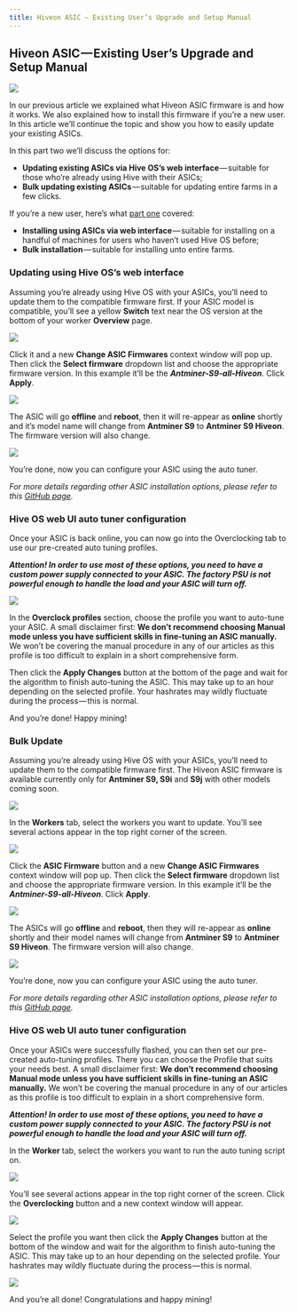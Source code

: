```yaml
---
title: Hiveon ASIC — Existing User’s Upgrade and Setup Manual
---
```


## Hiveon ASIC — Existing User’s Upgrade and Setup Manual
<img
  src="https://github.com/minershive/hiveon-kb/raw/master/images/hiveon_asic_old/header.jpeg?sanitize=true" data-canonical-src="https://github.com/minershive/hiveon-kb/raw/master/images/hiveon_asic_old/header.jpeg"
  />

In our previous article we explained what Hiveon ASIC firmware is and how it works. We also explained how to install this firmware if you’re a new user. In this article we’ll continue the topic and show you how to easily update your existing ASICs.

In this part two we’ll discuss the options for:

* __Updating existing ASICs via Hive OS’s web interface__ — suitable for those who’re already using Hive with their ASICs;
* __Bulk updating existing ASICs__ — suitable for updating entire farms in a few clicks.

If you’re a new user, here’s what [part one](/hiveon_asic/hiveon_asic_new.md) covered:

* __Installing using ASICs via web interface__ — suitable for installing on a handful of machines for users who haven’t used Hive OS before;
* __Bulk installation__ — suitable for installing unto entire farms.

### Updating using Hive OS’s web interface
Assuming you’re already using Hive OS with your ASICs, you’ll need to update them to the compatible firmware first. If your ASIC model is compatible, you’ll see a yellow **Switch** text near the OS version at the bottom of your worker **Overview** page.

<img
  src="https://github.com/minershive/hiveon-kb/raw/master/images/hiveon_asic_old/switch.png?sanitize=true" data-canonical-src="https://github.com/minershive/hiveon-kb/raw/master/images/hiveon_asic_old/switch.png"
  />

Click it and a new **Change ASIC Firmwares** context window will pop up. Then click the **Select firmware** dropdown list and choose the appropriate firmware version. In this example it’ll be the _**Antminer-S9-all-Hiveon**_. Click **Apply**.

<img
  src="https://github.com/minershive/hiveon-kb/raw/master/images/hiveon_asic_old/hiveos_firmware.png?sanitize=true" data-canonical-src="https://github.com/minershive/hiveon-kb/raw/master/images/hiveon_asic_old/hiveos_firmware.png"
  />

The ASIC will go **offline** and **reboot**, then it will re-appear as **online** shortly and it’s model name will change from **Antminer S9** to **Antminer S9 Hiveon**. The firmware version will also change.

<img
  src="https://github.com/minershive/hiveon-kb/raw/master/images/hiveon_asic_old/hiveon_asic.jpeg?sanitize=true" data-canonical-src="https://github.com/minershive/hiveon-kb/raw/master/images/hiveon_asic_old/hiveon_asic.jpeg"
  />

You’re done, now you can configure your ASIC using the auto tuner.

_For more details regarding other ASIC installation options, please refer to this [GitHub page](https://github.com/minershive/hiveos-asic)._

### Hive OS web UI auto tuner configuration
Once your ASIC is back online, you can now go into the Overclocking tab to use our pre-created auto tuning profiles.

_**Attention! In order to use most of these options, you need to have a custom power supply connected to your ASIC. The factory PSU is not powerful enough to handle the load and your ASIC will turn off.**_

<img
  src="https://github.com/minershive/hiveon-kb/raw/master/images/hiveon_asic_old/profiles.png?sanitize=true" data-canonical-src="https://github.com/minershive/hiveon-kb/raw/master/images/hiveon_asic_old/profiles.png"
  />

In the **Overclock profiles** section, choose the profile you want to auto-tune your ASIC. A small disclaimer first: **We don’t recommend choosing Manual mode unless you have sufficient skills in fine-tuning an ASIC manually.** We won’t be covering the manual procedure in any of our articles as this profile is too difficult to explain in a short comprehensive form.

Then click the **Apply Changes** button at the bottom of the page and wait for the algorithm to finish auto-tuning the ASIC. This may take up to an hour depending on the selected profile. Your hashrates may wildly fluctuate during the process — this is normal.

And you’re done! Happy mining!

### Bulk Update
Assuming you’re already using Hive OS with your ASICs, you’ll need to update them to the compatible firmware first. The Hiveon ASIC firmware is available currently only for **Antminer S9, S9i** and **S9j** with other models coming soon.

<img
  src="https://github.com/minershive/hiveon-kb/raw/master/images/hiveon_asic_old/asic_list.png?sanitize=true" data-canonical-src="https://github.com/minershive/hiveon-kb/raw/master/images/hiveon_asic_old/asic_list.png"
  />

In the **Workers** tab, select the workers you want to update. You’ll see several actions appear in the top right corner of the screen.

<img
  src="https://github.com/minershive/hiveon-kb/raw/master/images/hiveon_asic_old/asic_update.png?sanitize=true" data-canonical-src="https://github.com/minershive/hiveon-kb/raw/master/images/hiveon_asic_old/asic_update.png"
  />

Click the **ASIC Firmware** button and a new **Change ASIC Firmwares** context window will pop up. Then click the **Select firmware** dropdown list and choose the appropriate firmware version. In this example it’ll be the _**Antminer-S9-all-Hiveon**_. Click **Apply**.

<img
  src="https://github.com/minershive/hiveon-kb/raw/master/images/hiveon_asic_old/hiveos_firmware.png?sanitize=true" data-canonical-src="https://github.com/minershive/hiveon-kb/raw/master/images/hiveon_asic_old/hiveos_firmware.png"
  />

The ASICs will go **offline** and **reboot**, then they will re-appear as **online** shortly and their model names will change from **Antminer S9** to **Antminer S9 Hiveon**. The firmware version will also change.

<img
  src="https://github.com/minershive/hiveon-kb/raw/master/images/hiveon_asic_old/hiveon_asic.jpeg?sanitize=true" data-canonical-src="https://github.com/minershive/hiveon-kb/raw/master/images/hiveon_asic_old/hiveon_asic.jpeg"
  />

You’re done, now you can configure your ASIC using the auto tuner.

_For more details regarding other ASIC installation options, please refer to this [GitHub page](https://github.com/minershive/hiveos-asic)._

### Hive OS web UI auto tuner configuration
Once your ASICs were successfully flashed, you can then set our pre-created auto-tuning profiles. There you can choose the Profile that suits your needs best. A small disclaimer first: **We don’t recommend choosing Manual mode unless you have sufficient skills in fine-tuning an ASIC manually.** We won’t be covering the manual procedure in any of our articles as this profile is too difficult to explain in a short comprehensive form.

_**Attention! In order to use most of these options, you need to have a custom power supply connected to your ASIC. The factory PSU is not powerful enough to handle the load and your ASIC will turn off.**_

In the **Worker** tab, select the workers you want to run the auto tuning script on.

<img
  src="https://github.com/minershive/hiveon-kb/raw/master/images/hiveon_asic_old/asic_list.png?sanitize=true" data-canonical-src="https://github.com/minershive/hiveon-kb/raw/master/images/hiveon_asic_old/asic_list.png"
  />

You’ll see several actions appear in the top right corner of the screen. Click the **Overclocking** button and a new context window will appear.

<img
  src="https://github.com/minershive/hiveon-kb/raw/master/images/hiveon_asic_old/asic_oc.png?sanitize=true" data-canonical-src="https://github.com/minershive/hiveon-kb/raw/master/images/hiveon_asic_old/asic_oc.png"
  />

Select the profile you want then click the **Apply Changes** button at the bottom of the window and wait for the algorithm to finish auto-tuning the ASIC. This may take up to an hour depending on the selected profile. Your hashrates may wildly fluctuate during the process — this is normal.

<img
  src="https://github.com/minershive/hiveon-kb/raw/master/images/hiveon_asic_old/asic_profiles.png?sanitize=true" data-canonical-src="https://github.com/minershive/hiveon-kb/raw/master/images/hiveon_asic_old/asic_profiles.png"
  />

And you’re all done! Congratulations and happy mining!
